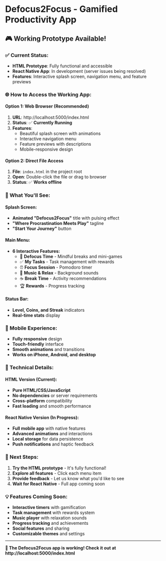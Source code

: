 # Defocus2Focus - Gamified Productivity App

## 🎮 **Working Prototype Available!**

### **✅ Current Status:**

- **HTML Prototype**: Fully functional and accessible
- **React Native App**: In development (server issues being resolved)
- **Features**: Interactive splash screen, navigation menu, and feature previews

### **🌐 How to Access the Working App:**

#### **Option 1: Web Browser (Recommended)**

1. **URL**: http://localhost:5000/index.html
2. **Status**: ✅ **Currently Running**
3. **Features**:
   - Beautiful splash screen with animations
   - Interactive navigation menu
   - Feature previews with descriptions
   - Mobile-responsive design

#### **Option 2: Direct File Access**

1. **File**: `index.html` in the project root
2. **Open**: Double-click the file or drag to browser
3. **Status**: ✅ **Works offline**

### **🎯 What You'll See:**

#### **Splash Screen:**

- **Animated "Defocus2Focus"** title with pulsing effect
- **"Where Procrastination Meets Play"** tagline
- **"Start Your Journey"** button

#### **Main Menu:**

- **6 Interactive Features:**
  - 🌿 **Defocus Time** - Mindful breaks and mini-games
  - ✅ **My Tasks** - Task management with rewards
  - ⏰ **Focus Session** - Pomodoro timer
  - 🎵 **Music & Relax** - Background sounds
  - ☕ **Break Time** - Activity recommendations
  - 🏆 **Rewards** - Progress tracking

#### **Status Bar:**

- **Level, Coins, and Streak** indicators
- **Real-time stats** display

### **📱 Mobile Experience:**

- **Fully responsive** design
- **Touch-friendly** interface
- **Smooth animations** and transitions
- **Works on iPhone, Android, and desktop**

### **🔧 Technical Details:**

#### **HTML Version (Current):**

- **Pure HTML/CSS/JavaScript**
- **No dependencies** or server requirements
- **Cross-platform** compatibility
- **Fast loading** and smooth performance

#### **React Native Version (In Progress):**

- **Full mobile app** with native features
- **Advanced animations** and interactions
- **Local storage** for data persistence
- **Push notifications** and haptic feedback

### **🚀 Next Steps:**

1. **Try the HTML prototype** - It's fully functional!
2. **Explore all features** - Click each menu item
3. **Provide feedback** - Let us know what you'd like to see
4. **Wait for React Native** - Full app coming soon

### **💡 Features Coming Soon:**

- **Interactive timers** with gamification
- **Task management** with rewards system
- **Music player** with relaxation sounds
- **Progress tracking** and achievements
- **Social features** and sharing
- **Customizable themes** and settings

---

**🎉 The Defocus2Focus app is working! Check it out at http://localhost:5000/index.html**
